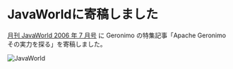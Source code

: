 # JavaWorldに寄稿しました

<!--
date: 2006-05-15
-->

[月刊 JavaWorld 2006 年 7 月号](http://www.amazon.co.jp/gp/product/B000EHSMVI/249-5731243-6151547)
に Geronimo の特集記事「Apache Geronimo その実力を探る」を寄稿しました。

![JavaWorld](http://images.amazon.com/images/P/B000EHSMVI.01._SS500_SCLZZZZZZZ_V65933845_.jpg)
